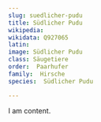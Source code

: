 ```yaml
---
slug: suedlicher-pudu
title: Südlicher Pudu
wikipedia: 
wikidata: Q927065
latin:
image: Südlicher Pudu
class: Säugetiere
order:  Paarhufer
family:  Hirsche
species:  Südlicher Pudu

---
```


I am content.
